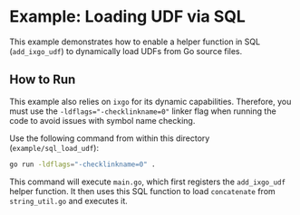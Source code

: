 # Example: Loading UDF via SQL

This example demonstrates how to enable a helper function in SQL (`add_ixgo_udf`) to dynamically load UDFs from Go source files.

## How to Run

This example also relies on `ixgo` for its dynamic capabilities. Therefore, you must use the `-ldflags="-checklinkname=0"` linker flag when running the code to avoid issues with symbol name checking.

Use the following command from within this directory (`example/sql_load_udf`):

```bash
go run -ldflags="-checklinkname=0" .
```

This command will execute `main.go`, which first registers the `add_ixgo_udf` helper function. It then uses this SQL function to load `concatenate` from `string_util.go` and executes it. 
